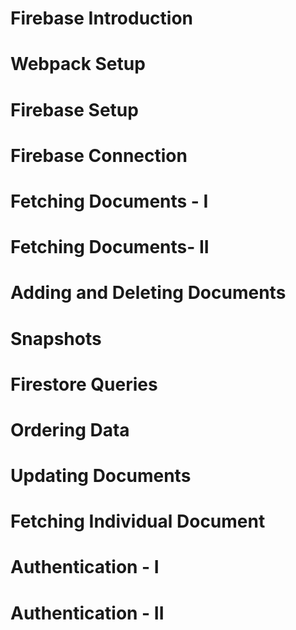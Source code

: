# Firebase Introduction
# Webpack Setup
# Firebase Setup
# Firebase Connection
# Fetching Documents - I
# Fetching Documents- II
# Adding and Deleting Documents
# Snapshots
# Firestore Queries
# Ordering Data
# Updating Documents
# Fetching Individual Document
# Authentication - I
# Authentication - II
